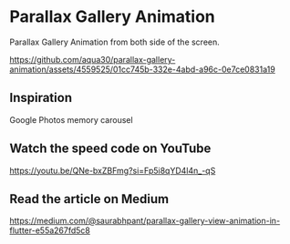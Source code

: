 # Parallax Gallery Animation

Parallax Gallery Animation from both side of the screen.

https://github.com/aqua30/parallax-gallery-animation/assets/4559525/01cc745b-332e-4abd-a96c-0e7ce0831a19

## Inspiration
Google Photos memory carousel

## Watch the speed code on YouTube
https://youtu.be/QNe-bxZBFmg?si=Fp5i8qYD4l4n_-qS

## Read the article on Medium
https://medium.com/@saurabhpant/parallax-gallery-view-animation-in-flutter-e55a267fd5c8
